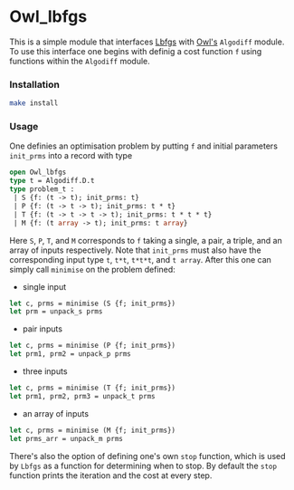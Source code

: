 # Owl_lbfgs

This is a simple module that interfaces [Lbfgs](https://github.com/Chris00/L-BFGS-ocaml/) with [Owl's](https://github.com/owlbarn/owl) `Algodiff` module.
To use this interface one begins with definig a cost function `f` using functions within the `Algodiff` module.

### Installation

```sh
make install
```

### Usage
One definies an optimisation problem by putting `f` and initial parameters `init_prms` into a record with type
```ocaml
open Owl_lbfgs
type t = Algodiff.D.t
type problem_t : 
 | S {f: (t -> t); init_prms: t}
 | P {f: (t -> t -> t); init_prms: t * t}
 | T {f: (t -> t -> t -> t); init_prms: t * t * t}
 | M {f: (t array -> t); init_prms: t array}
```
Here `S`, `P`, `T`, and `M` corresponds to `f` taking a single, a pair, a triple, and an array of inputs respectively. 
Note that `init_prms` must also have the corresponding input type `t`, `t*t`, `t*t*t`, and `t array`.
After this one can simply call `minimise` on the problem defined:

* single input
```ocaml
let c, prms = minimise (S {f; init_prms})
let prm = unpack_s prms 
```

* pair inputs
```ocaml
let c, prms = minimise (P {f; init_prms})
let prm1, prm2 = unpack_p prms 
```

* three inputs
```ocaml
let c, prms = minimise (T {f; init_prms})
let prm1, prm2, prm3 = unpack_t prms 
```


* an array of inputs
```ocaml
let c, prms = minimise (M {f; init_prms})
let prms_arr = unpack_m prms 
```

There's also the option of defining one's own `stop` function, which is used by `Lbfgs` as a function for determining when to stop. By default the `stop` function prints the iteration and the cost at every step.


